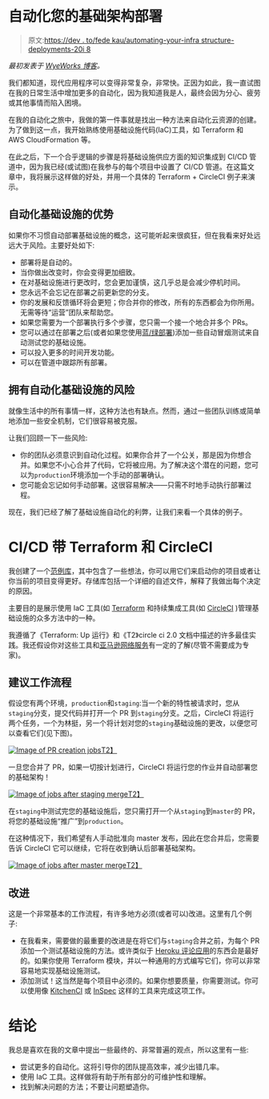 # 自动化您的基础架构部署

> 原文:[https://dev . to/fede kau/automating-your-infra structure-deployments-20i 8](https://dev.to/fedekau/automating-your-infrastructure-deployments-20i8)

*最初发表于 [WyeWorks 博客](https://wyeworks.com/blog/2018/6/11/automating-your-infrastructure-deployments/)。*

我们都知道，现代应用程序可以变得非常复杂，非常快。正因为如此，我一直试图在我的日常生活中增加更多的自动化，因为我知道我是人，最终会因为分心、疲劳或其他事情而陷入困境。

在我的自动化之旅中，我做的第一件事就是找出一种方法来自动化云资源的创建。为了做到这一点，我开始熟练使用基础设施代码(IaC)工具，如 Terraform 和 AWS CloudFormation 等。

在此之后，下一个合乎逻辑的步骤是将基础设施供应方面的知识集成到 CI/CD 管道中，因为我已经(或试图)在我参与的每个项目中设置了 CI/CD 管道。在这篇文章中，我将展示这样做的好处，并用一个具体的 Terraform + CircleCI 例子来演示。

## 自动化基础设施的优势

如果你不习惯自动部署基础设施的概念，这可能听起来很疯狂，但在我看来好处远远大于风险。主要好处如下:

*   部署将是自动的。
*   当你做出改变时，你会变得更加细致。
*   在对基础设施进行更改时，您会更加谨慎，这几乎总是会减少停机时间。
*   您永远不会忘记在部署之前更新您的分支。
*   你的发展和反馈循环将会更短；你合并你的修改，所有的东西都会为你所用。无需等待“运营”团队来帮助您。
*   如果您需要为一个部署执行多个步骤，您只需一个接一个地合并多个 PRs。
*   您可以通过在部署之后(或者如果您使用[蓝/绿部署](https://martinfowler.com/bliki/BlueGreenDeployment.html))添加一些自动冒烟测试来自动测试您的基础设施。
*   可以投入更多的时间开发功能。
*   可以在管道中跟踪所有部署。

## 拥有自动化基础设施的风险

就像生活中的所有事情一样，这种方法也有缺点。然而，通过一些团队训练或简单地添加一些安全机制，它们很容易被克服。

让我们回顾一下一些风险:

*   你的团队必须意识到自动化过程。如果你合并了一个公关，那是因为你想合并。如果您不小心合并了代码，它将被应用。为了解决这个潜在的问题，您可以为`production`环境添加一个手动的部署确认。
*   您可能会忘记如何手动部署。这很容易解决——只需不时地手动执行部署过程。

现在，我们已经了解了基础设施自动化的利弊，让我们来看一个具体的例子。

# CI/CD 带 Terraform 和 CircleCI

我创建了一个[范例库](https://github.com/fedekau/terraform-with-circleci-example)，其中包含了一些想法，你可以用它们来启动你的项目或者让你当前的项目变得更好。存储库包括一个详细的自述文件，解释了我做出每个决定的原因。

主要目的是展示使用 IaC 工具(如 [Terraform](https://www.terraform.io/) 和持续集成工具(如 [CircleCI](https://circleci.com) )管理基础设施的众多方法中的一种。

我遵循了《Terraform: Up 运行》和《T2》circle ci 2.0 文档中描述的许多最佳实践。我还假设你对这些工具和[亚马逊网络服务](https://aws.amazon.com)有一定的了解(尽管不需要成为专家)。

## 建议工作流程

假设您有两个环境，`production`和`staging`:当一个新的特性被请求时，您从`staging`分支，提交代码并打开一个 PR 到`staging`分支。之后，CircleCI 将运行两个任务，一个为林挺，另一个将计划对您的`staging`基础设施的更改，以便您可以查看它们(见下图)。

[![Image of PR creation jobs](../Images/8b88ba9729bc76b2b1f76b9b0864479d.png)T2】](https://res.cloudinary.com/practicaldev/image/fetch/s--FJBjBq2U--/c_limit%2Cf_auto%2Cfl_progressive%2Cq_auto%2Cw_880/https://raw.githubusercontent.com/fedekau/terraform-with-circleci-example/staging/.images/pr.png)

一旦您合并了 PR，如果一切按计划进行，CircleCI 将运行您的作业并自动部署您的基础架构！

[![Image of jobs after staging merge](../Images/266c5defe12c7caa46f70db5a02416d5.png)T2】](https://res.cloudinary.com/practicaldev/image/fetch/s--aGIeoNqK--/c_limit%2Cf_auto%2Cfl_progressive%2Cq_auto%2Cw_880/https://raw.githubusercontent.com/fedekau/terraform-with-circleci-example/staging/.images/staging-merge.png)

在`staging`中测试完您的基础设施后，您只需打开一个从`staging`到`master`的 PR，将您的基础设施“推广”到`production`。

在这种情况下，我们希望有人手动批准向 master 发布，因此在您合并后，您需要告诉 CircleCI 它可以继续，它将在收到确认后部署基础架构。

[![Image of jobs after master merge](../Images/f3f17aa4d9a84c992b01de54a545c911.png)T2】](https://res.cloudinary.com/practicaldev/image/fetch/s--t8A214kv--/c_limit%2Cf_auto%2Cfl_progressive%2Cq_auto%2Cw_880/https://raw.githubusercontent.com/fedekau/terraform-with-circleci-example/staging/.images/master-merge.png)

## 改进

这是一个非常基本的工作流程，有许多地方必须(或者可以)改进。这里有几个例子:

*   在我看来，需要做的最重要的改进是在将它们与`staging`合并之前，为每个 PR 添加一个测试基础设施的方法。或许类似于 [Heroku 评论应用](https://devcenter.heroku.com/articles/github-integration-review-apps)的东西会是最好的。如果你使用 Terraform 模块，并以一种通用的方式编写它们，你可以非常容易地实现基础设施测试。
*   添加测试！这当然是每个项目中必须的。如果你想要质量，你需要测试。你可以使用像 [KitchenCI](https://kitchen.ci/) 或 [InSpec](https://www.inspec.io/) 这样的工具来完成这项工作。

# 结论

我总是喜欢在我的文章中提出一些最终的、非常普遍的观点，所以这里有一些:

*   尝试更多的自动化。这将引导你的团队提高效率，减少出错几率。
*   使用 IaC 工具。这样做将有助于所有部分的可维护性和理解。
*   找到解决问题的方法；不要让问题塑造你。